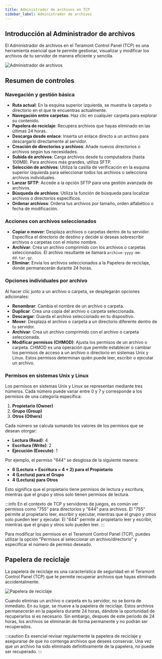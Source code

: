 ```yaml
---
title: Administrador de archivos en TCP
sidebar_label: Administrador de archivos
---
```


## Introducción al Administrador de archivos

El Administrador de archivos en el Teramont Control Panel (TCP) es una herramienta esencial que te permite gestionar, visualizar y modificar los archivos de tu servidor de manera eficiente y sencilla.

![Administrador de archivos](https://cdn.teramont.net/u/sn75Hx.png)

## Resumen de controles

### Navegación y gestión básica

- **Ruta actual**: En la esquina superior izquierda, se muestra la carpeta o directorio en el que te encuentras actualmente.
- **Navegación entre carpetas**: Haz clic en cualquier carpeta para explorar su contenido.
- **Papelera de reciclaje**: Recupera archivos que hayas eliminado en las últimas 24 horas.
- **Descarga desde enlace**: Inserta un enlace directo a un archivo para descargarlo directamente al servidor.
- **Creación de directorios y archivos**: Añade nuevos directorios o archivos según tus necesidades.
- **Subida de archivos**: Carga archivos desde tu computadora (hasta 100MB). Para archivos más grandes, utiliza SFTP.
- **Selección de archivos**: Utiliza la casilla de verificación en la esquina superior izquierda para seleccionar todos los archivos o selecciona archivos individuales.
- **Lanzar SFTP**: Accede a la opción SFTP para una gestión avanzada de archivos.
- **Búsqueda de archivos**: Utiliza la función de búsqueda para localizar archivos o directorios específicos.
- **Ordenar archivos**: Ordena tus archivos por tamaño, orden alfabético o fecha de modificación.

### Acciones con archivos seleccionados

- **Copiar o mover**: Desplaza archivos o carpetas dentro de tu servidor. Especifica el directorio de destino y decide si deseas sobrescribir archivos o carpetas con el mismo nombre.
- **Archivar**: Crea un archivo comprimido con los archivos o carpetas seleccionados. El archivo resultante se llamará `archive-yyyy-mm-dd.tar.gz`.
- **Eliminar**: Envía los archivos seleccionados a la Papelera de reciclaje, donde permanecerán durante 24 horas.

### Opciones individuales por archivo

Al hacer clic junto a un archivo o carpeta, se desplegarán opciones adicionales:

- **Renombrar**: Cambia el nombre de un archivo o carpeta.
- **Duplicar**: Crea una copia del archivo o carpeta seleccionada.
- **Descargar**: Guarda el archivo seleccionado en tu dispositivo.
- **Mover**: Desplaza el archivo o carpeta a un directorio diferente dentro de tu servidor.
- **Archivar**: Crea un archivo comprimido con el archivo o carpeta seleccionada.
- **Modificar permisos (CHMOD)**: Ajusta los permisos de un archivo o carpeta. CHMOD es una operación que permite establecer o cambiar los permisos de acceso a un archivo o directorio en sistemas Unix y Linux. Estos permisos determinan quién puede leer, escribir o ejecutar un archivo.

### Permisos en sistemas Unix y Linux

Los permisos en sistemas Unix y Linux se representan mediante tres números. Cada número puede variar entre 0 y 7 y corresponde a los permisos de una categoría específica:

1. **Propietario (Owner)**
2. **Grupo (Group)**
3. **Otros (Others)**

Cada número se calcula sumando los valores de los permisos que se desean otorgar:

- **Lectura (Read)**: 4
- **Escritura (Write)**: 2
- **Ejecución (Execute)**: 1

Por ejemplo, el permiso "644" se desglosa de la siguiente manera:

- **6 (Lectura + Escritura = 4 + 2) para el Propietario**
- **4 (Lectura) para el Grupo**
- **4 (Lectura) para Otros**

Esto significa que el propietario tiene permisos de lectura y escritura, mientras que el grupo y otros solo tienen permisos de lectura.

:::info
En el contexto de TCP y servidores de juegos, es común ver permisos como "755" para directorios y "644" para archivos. El "755" permite al propietario leer, escribir y ejecutar, mientras que el grupo y otros solo pueden leer y ejecutar. El "644" permite al propietario leer y escribir, mientras que el grupo y otros solo pueden leer.
:::

Para modificar los permisos en el Teramont Control Panel (TCP), puedes utilizar la opción "Permisos al seleccionar un archivo/directorio" y especificar el número de permiso deseado.

## Papelera de reciclaje

La papelera de reciclaje es una característica de seguridad en el Teramont Control Panel (TCP) que te permite recuperar archivos que hayas eliminado accidentalmente.

![Papelera de reciclaje](https://cdn.teramont.net/u/IPiUIM.png)

Cuando eliminas un archivo o carpeta en tu servidor, no se borra de inmediato. En su lugar, se mueve a la papelera de reciclaje. Estos archivos permanecerán en la papelera durante 24 horas, dándote la oportunidad de recuperarlos si es necesario. Sin embargo, después de este período de 24 horas, los archivos se eliminarán de forma permanente y no podrán ser recuperados.

:::caution
Es esencial revisar regularmente la papelera de reciclaje y asegurarse de que no contenga archivos que desees conservar. Una vez que un archivo ha sido eliminado definitivamente de la papelera, no puede ser recuperado.
:::